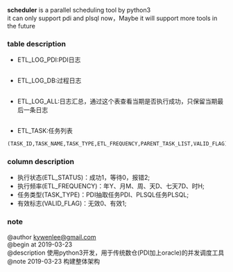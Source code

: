 **scheduler** is a parallel scheduling tool by python3  
it can only support pdi and plsql now，Maybe it will support more tools in the future


### table description

- ETL\_LOG\_PDI:PDI日志
```sql(LOG_ID,TASK_ID,ETL_FREQUENCY,ETL_STATUS,ETL_TIME,BEGIN_TIME,END_TIME,LOG)
```
- ETL\_LOG\_DB:过程日志
```sql(LOG_ID,TASK_ID,ETL_FREQUENCY,ETL_STATUS,ETL_TIME,BEGIN_TIME,END_TIME,LOG_SQLERRM,LOG_ERROR_STACK,LOG_BACKTRACE)
```
- ETL\_LOG\_ALL:日志汇总，通过这个表查看当期是否执行成功，只保留当期最后一条日志
```sql(TASK_ID,TASK_TYPE,ETL_FREQUENCY,ETL_STATUS,ETL_TIME,BEGIN_TIME,END_TIME)
```
- ETL_TASK:任务列表
```sql
(TASK_ID,TASK_NAME,TASK_TYPE,ETL_FREQUENCY,PARENT_TASK_LIST,VALID_FLAG)
```

### column description
- 执行状态(ETL_STATUS)：成功1，等待0，报错2;  
- 执行频率(ETL_FREQUENCY)：年Y、月M、周、天D、七天7D、时H;  
- 任务类型(TASK_TYPE)：PDI抽取任务PDI、PLSQL任务PLSQL;  
- 有效标志(VALID_FLAG)：无效0、有效1;  


### note
@author         kywenlee@gmail.com  
@begin at       2019-03-23  
@description    使用python3开发，用于传统数仓(PDI加上oracle)的并发调度工具  
@note           2019-03-23  构建整体架构
